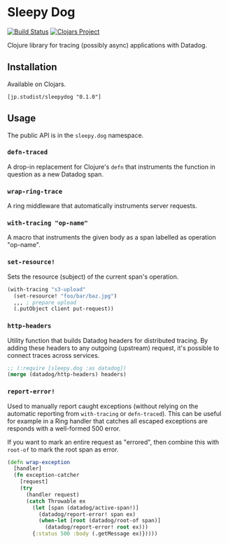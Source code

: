 # Sleepy Dog

[![Build Status](https://github.com/studistcorporation/sleepydog/actions/workflows/test.yaml/badge.svg?event=push)](https://github.com/studistcorporation/sleepydog/actions) [![Clojars Project](https://img.shields.io/clojars/v/jp.studist/sleepydog.svg)](https://clojars.org/jp.studist/sleepydog)

Clojure library for tracing (possibly async) applications with Datadog.

## Installation

Available on Clojars.

```
[jp.studist/sleepydog "0.1.0"]
```

## Usage

The public API is in the `sleepy.dog` namespace.

### `defn-traced`

A drop-in replacement for Clojure's `defn` that instruments the function in question as a new Datadog span.

### `wrap-ring-trace`

A ring middleware that automatically instruments server requests.

### `with-tracing "op-name"`

A macro that instruments the given body as a span labelled as operation "op-name".

### `set-resource!` 

Sets the resource (subject) of the current span's operation.

```clj
(with-tracing "s3-upload"
  (set-resource! "foo/bar/baz.jpg")
  ,,, ; prepare upload
  (.putObject client put-request))
```

### `http-headers`

Utility function that builds Datadog headers for distributed tracing. By adding these headers to any outgoing (upstream) request, it's possible to connect traces across services.

```clj
;; (:require [sleepy.dog :as datadog])
(merge (datadog/http-headers) headers)
```

### `report-error!`

Used to manually report caught exceptions (without relying on the automatic reporting from `with-tracing` or `defn-traced`). This can be useful for example in a Ring handler that catches all escaped exceptions are responds with a well-formed 500 error.

If you want to mark an entire request as "errored", then combine this with `root-of` to mark the root span as error.

```clj
(defn wrap-exception
  [handler]
  (fn exception-catcher
    [request]
    (try
      (handler request)
      (catch Throwable ex
        (let [span (datadog/active-span!)]
          (datadog/report-error! span ex)
          (when-let [root (datadog/root-of span)]
            (datadog/report-error! root ex)))
        {:status 500 :body (.getMessage ex)}))))
```
